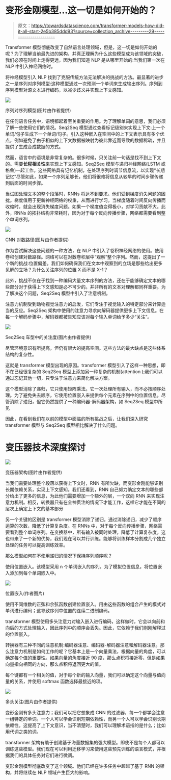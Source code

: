 # 变形金刚模型…这一切是如何开始的？

> 原文：<https://towardsdatascience.com/transformer-models-how-did-it-all-start-2e5b385ddd93?source=collection_archive---------29----------------------->

Transformer 模型彻底改变了自然语言处理领域，但是，这一切是如何开始的呢？为了理解当前最先进的架构，并真正理解为什么这些模型成为该领域的突破，我们必须在时间上走得更远，因为我们知道 NLP 是从哪里开始的:当我们第一次在 NLP 中引入神经网络时。

将神经模型引入 NLP 找到了克服传统方法无法解决的挑战的方法。最显著的进步之一是序列对序列模型:这种模型通过一次预测一个单词来生成输出序列。序列到序列模型对源文本进行编码，以减少歧义并实现上下文感知。

![](img/7887c5a6bc9a591365f6ad64b8e59e38.png)

序列对序列模型(图片由作者提供)

在任何语言任务中，语境都起着至关重要的作用。为了理解单词的意思，我们必须了解一些使用它们的情况。Seq2Seq 模型通过查看标记级别来实现上下文:上一个单词/句子生成下一个单词/句子。引入这种嵌入在空间中的上下文表示具有多个优点，例如避免了由于相似的上下文数据被映射为彼此靠近而导致的数据稀疏，并且提供了生成合成数据的方式。

然而，语言中的语境是非常复杂的。很多时候，只关注前一句话是找不到上下文的。需要**长程相关性**来实现上下文感知。Seq2Seq 模型与递归神经网络(LSTM 或格鲁)一起工作。这些网络具有记忆机制，在处理序列时调节信息流，以实现“长期记忆”尽管如此，如果一个序列足够长，他们将很难将信息从较早的时间步骤传递到后面的时间步骤。

当试图处理文本的整个段落时，RNNs 将达不到要求。他们受到梯度消失问题的困扰。梯度值用于更新神经网络的权重，从而进行学习。当梯度随着时间反向传播而收缩时，就会出现消失梯度问题。如果一个梯度值变得极小，对学习贡献不大。此外，RNNs 的拓扑结构非常耗时，因为对于每个反向传播步骤，网络都需要看到整个单词序列。

![](img/e4badcc2d68d327c850753ebb0598b12.png)

CNN 对数路径(图片由作者提供)

作为尝试解决这些问题的一种方法，在 NLP 中引入了卷积神经网络的使用。使用卷积创建对数路径。网络可以在对数卷积层中“观察”整个序列。然而，这提出了一个新的挑战:位置偏差。我们如何确保我们在文本中观察到的立场是那些给出更多见解的立场？为什么关注序列的位置 X 而不是 X-1？

此外，挑战不仅在于找到一种编码大量文本序列的方法，还在于能够确定文本的哪些部分对于获得上下文感知是必不可少的。并非所有的文本对理解都同样重要。为了解决这个问题，Seq2Seq 模型中引入了注意机制。

注意力机制受到动物视觉注意力的启发，它们专注于视觉输入的特定部分来计算适当的反应。Seq2Seq 架构中使用的注意力寻求向解码器提供更多上下文信息。在每一个解码步骤中，解码器都被告知应该对每个输入单词给予多少“关注”。

![](img/24fbe18d59ca9dc29fd8b638a889b03d.png)

Seq2Seq 车型中的关注度(图片由作者提供)

尽管环境意识有所提高，但仍有很大的提高空间。这些方法的最大缺点是这些体系结构的复杂性。

这就是 transformer 模型出现的原因。transformer 模型引入了这样一种思想，即不在已经很复杂的 Seq2Seq 模型上添加另一种复杂的机制(attention );我们可以通过忘记其他一切，只专注于注意力来简化解决方案。

这个模型消除了递归，它只使用矩阵乘法。它一次处理所有输入，而不必按顺序处理。为了避免失去顺序，它使用位置嵌入来提供每个元素在序列中的位置信息。尽管消除了递归，但它仍然提供了一种编码器-解码器架构，如 Seq2Seq 模型中所见

因此，在看到我们在以前的模型中面临的所有挑战之后，让我们深入研究 transformer 模型与 Seq2Seq 模型相比解决了什么问题。

# 变压器技术深度探讨

![](img/a61bf672628f82f8e0783009cf8605a8.png)

变压器架构(图片由作者提供)

当我们需要处理整个段落以获得上下文时，RNN 有所欠缺，而变形金刚能够识别长期依赖关系，实现上下文感知。我们还看到，RNN 自己努力确定文本的哪些部分给出了更多的信息，为此他们需要增加一个额外的层，一个双向 RNN 来实现注意力机制。相反，转换器只有在全神贯注的情况下才能工作，这样它才能在不同的层次上确定上下文的基本部分

另一个关键的区别是 transformer 模型消除了递归。通过消除递归，减少了顺序运算的次数，降低了计算复杂度。在 RNNs 中，对于每个反向传播步骤，网络需要看到整个单词序列。在变换器中，所有输入被同时处理，降低了计算复杂度。这也带来了一个新的优势，我们现在可以并行训练。能够将训练样本分割成几个独立处理的任务可以提高训练效率。

那么模型如何在不使用递归的情况下保持序列顺序呢？

使用位置嵌入。该模型采用 n 个单词嵌入的序列。为了模拟位置信息，将位置嵌入添加到每个单词嵌入中。

![](img/d285e8df29d1c5a3ae47089b29b99b3a.png)

位置嵌入(作者图片)

使用不同维数的正弦和余弦函数创建位置嵌入。用由这些函数的组合产生的模式对单词进行编码；这导致序列中位置的连续二进制编码。

transformer 模型使用多头注意力对输入嵌入进行编码，这样做时，它会以向前和向后的方式处理输入，因此序列中的顺序会丢失。因此，它依赖于我们刚刚解释过的位置嵌入。

转换器有三种不同的注意机制:编码器注意、编码器-解码器注意和解码器注意。那么注意力机制是如何工作的呢？它基本上是一个向量乘法，根据向量的角度，可以确定每个值的重要性。如果向量的角度接近 90 度，那么点积将接近零，但是如果向量指向相同的方向，那么点积将返回更大的值。

每个键都有一个相关的值，对于每个新的输入向量，我们可以确定这个向量与值向量的关系，并使用 softmax 函数选择最接近的项。

![](img/55eca29d7f58e94eda0068a15a80f2a5.png)

多头关注(图片由作者提供)

变形金刚有多头注意力；我们可以把它想象成 CNN 的过滤器，每一个都学会注意一组特定的单词。一个人可以学会识别短期依赖性，而另一个人可以学会识别长期依赖性。这提高了上下文意识，当不清楚时，我们可以理解术语指的是什么；比如用代词之类的词。

transformer 架构有助于创建基于海量数据集的强大模型。即使不是每个人都可以训练这些模型。我们现在可以利用迁移学习来使用这些预先训练的语言模式，并根据我们的具体任务对它们进行微调。

变形金刚模型彻底改变了这个领域。他们已经在许多任务中超越了基于 RNN 的架构，并将继续在 NLP 领域产生巨大的影响。